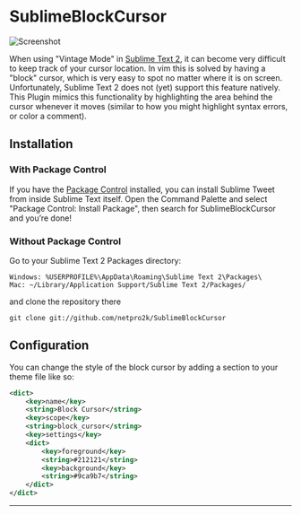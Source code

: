 # SublimeBlockCursor #

![Screenshot](http://cl.ly/0F0B0g0C3U1s1J2r2Q33/content)

When using "Vintage Mode" in [Sublime Text 2][sublime], it can become very difficult to keep track of your cursor location. In vim this is solved by having a "block" cursor, which is very easy to spot no matter where it is on screen. Unfortunately, Sublime Text 2 does not (yet) support this feature natively. This Plugin mimics this functionality by highlighting the area behind the cursor whenever it moves (similar to how you might highlight syntax errors, or color a comment).

## Installation ##

### With Package Control ###

If you have the [Package Control][package_control] installed, you can install Sublime Tweet from inside Sublime Text itself. Open the Command Palette and select "Package Control: Install Package", then search for SublimeBlockCursor and you’re done!

### Without Package Control ###

Go to your Sublime Text 2 Packages directory:

	Windows: %USERPROFILE%\AppData\Roaming\Sublime Text 2\Packages\
	Mac: ~/Library/Application Support/Sublime Text 2/Packages/	

and clone the repository there
	
	git clone git://github.com/netpro2k/SublimeBlockCursor


## Configuration ##

You can change the style of the block cursor by adding a section to your theme file like so:

```xml
<dict>
	<key>name</key>
	<string>Block Cursor</string>
	<key>scope</key>
	<string>block_cursor</string>
	<key>settings</key>
	<dict>
		<key>foreground</key>
		<string>#212121</string>
		<key>background</key>
		<string>#9ca9b7</string>
	</dict>
</dict>
```

---------

[sublime]: http://www.sublimetext.com/2
[package_control]: http://wbond.net/sublime_packages/package_control
